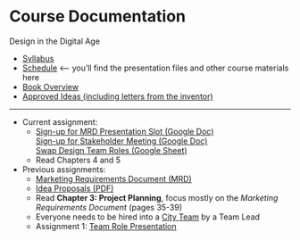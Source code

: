 # Course Documentation
Design in the Digital Age

- [Syllabus](syllabus.md)
- [Schedule](schedule.md) <-- you’ll find the presentation files and other course materials here
- [Book Overview](book-overview.md)
- [Approved Ideas (including letters from the inventor)](approved-ideas)

<hr>

- Current assignment:
  - [Sign-up for MRD Presentation Slot (Google Doc)](https://goo.gl/whbTmi)<br>
    [Sign-up for Stakeholder Meeting (Google Doc)](https://goo.gl/srXZ6z)<br>
    [Swap Design Team Roles (Google Sheet)](https://goo.gl/CYorQ3)
  - Read Chapters 4 and 5
- Previous assignments:
  - [Marketing Requirements Document (MRD)](project01-mrd/instructions.md)
  - [Idea Proposals (PDF)](lecture04-idea-generation/criteria-design-project-ideas.pdf) 
  - Read **Chapter 3: Project Planning**, focus mostly on the *Marketing Requirements Document* (pages 35-39) 
  - Everyone needs to be hired into a [City Team](https://goo.gl/41Pebw) by a Team Lead
  - Assignment 1: [Team Role Presentation](assignment01-team-role-presentation/instructions.md)


